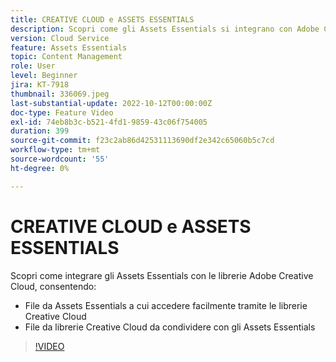 ```yaml
---
title: CREATIVE CLOUD e ASSETS ESSENTIALS
description: Scopri come gli Assets Essentials si integrano con Adobe Creative Cloud.
version: Cloud Service
feature: Assets Essentials
topic: Content Management
role: User
level: Beginner
jira: KT-7918
thumbnail: 336069.jpeg
last-substantial-update: 2022-10-12T00:00:00Z
doc-type: Feature Video
exl-id: 74eb8b3c-b521-4fd1-9859-43c06f754005
duration: 399
source-git-commit: f23c2ab86d42531113690df2e342c65060b5c7cd
workflow-type: tm+mt
source-wordcount: '55'
ht-degree: 0%

---
```


# CREATIVE CLOUD e ASSETS ESSENTIALS

Scopri come integrare gli Assets Essentials con le librerie Adobe Creative Cloud, consentendo:

+ File da Assets Essentials a cui accedere facilmente tramite le librerie Creative Cloud
+ File da librerie Creative Cloud da condividere con gli Assets Essentials

>[!VIDEO](https://video.tv.adobe.com/v/336069?quality=12&learn=on)
